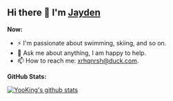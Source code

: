 ## Hi there 👋 I'm [Jayden](http://zengxud.tk.intro/)

**Now:**

- ⚡ I'm passionate about swimming, skiing, and so on.
- 💬 Ask me about anything, I am happy to help.
- 📫 How to reach me: xrhqnrsh@duck.com.

**GitHub Stats:**  

<p>
  <a href="https://github.com/onimur/handle-path-oz">
    <img alt="YooKing's github stats" src="https://github-readme-stats.vercel.app/api?username=Jaaayden&show_icons=true&hide_border=true" />
  </a>

</p>
